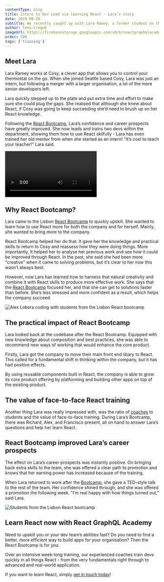 ```yaml
---
contentType: blog
title: Intern to Dev Lead via learning React - Lara’s story
date: 2019-08-28
subtitle: We recently caught up with Lara Ramey, a former student on the React Bootcamp, to find out how the training has changed her career and day-to-day. Here’s Lara’s story when she learned how to use React.
author: lena-tregub
imageUrl: https://firebasestorage.googleapis.com/v0/b/reactgraphqlacademy.appspot.com/o/images%2Fblog_lauras_story%2Fintern_to_dev_lead_image_1_opt-min.jpg?alt=media
order: 100
tags: ['training']
---
```


## Meet Lara

Lara Ramey works at Cosy, a clever app that allows you to control your thermostat on the go. When she joined Seattle based Cosy, Lara was just an intern, but following a merger with a larger organisation, a lot of the more senior developers left.

Lara quickly stepped up to the plate and put extra time and effort to make sure she could plug the gaps. She realised that although she knew about React, if Cosy was going to keep succeeding she’d need to brush up on her React knowledge.

Following the [React Bootcamp](https://reactgraphql.academy/react/training/bootcamp/), Lara’s confidence and career prospects have greatly improved. She now leads and trains two devs within the department, showing them how to use React skilfully - Lara has even trained her old mentor from when she started as an intern! "It’s cool to teach your teacher!" Lara said.

<video youtube-id="OaBC11CpguM"></video>

## Why React Bootcamp?

Lara came to the Lisbon [React Bootcamp](https://reactgraphql.academy/react/training/bootcamp/) to quickly upskill. She wanted to learn how to use React more for both the company and for herself. Mainly, she wanted to bring more to the company.

React Bootcamp helped her do that. It gave her the knowledge and practical skills to return to Cosy and reassess how they were doing things. More importantly, it helped her to analyse her previous work and see how it could be improved through React. In the past, she said she had been more "creative" when it came to solving problems, but it’s clear to her now this wasn’t always best.

However, now Lara has learned how to harness that natural creativity and combine it with React skills to produce more effective work. She says that the [React Bootcamp](https://reactgraphql.academy/react/training/bootcamp/) focused her, and that she can get to solutions faster than before. She’s less stressed and more confident as a result, which helps the company succeed.

![Alex Lobera coding with students from the Lisbon React bootcamp](https://firebasestorage.googleapis.com/v0/b/reactgraphqlacademy.appspot.com/o/images%2Fblog_lauras_story%2Fintern_to_dev_lead_image_1_opt-min.jpg?alt=media)

## The practical impact of React Bootcamp

Lara looked back at the codebase after the React Bootcamp. Equipped with new knowledge about composition and best practices, she was able to recommend new ways of working that would enhance the core product.

Firstly, Lara got the company to move their main front end libary to React. This called for a fundamental shift in thinking within the company, but it has had positive effects.

By using reusable components built in React, the company is able to grow its core product offering by platforming and building other apps on top of the existing product.

## The value of face-to-face React training

Another thing Lara was really impressed with, was the ratio of [coaches](https://reactgraphql.academy/about-us/) to students and the value of face-to-face training. During Lara’s Bootcamp, there was Richard, Alex, and Francisco present, all on hand to answer Lara’s questions and help her learn React.

## React Bootcamp improved Lara’s career prospects

The effect on Lara’s career prospects was instantly positive. On bringing back extra skills to the team, she was offered a clear path to promotion and knows that her earning power has increased because of the training.

When Lara returned to work after the [Bootcamp](https://reactgraphql.academy/react/training/bootcamp/), she gave a TED-style talk to the rest of the team. Her confidence shined through, and she was offered a promotion the following week. "I’m real happy with how things turned out," said Lara.

![Students from the Lisbon React bootcamp](https://firebasestorage.googleapis.com/v0/b/reactgraphqlacademy.appspot.com/o/images%2Fblog_lauras_story%2Fintern_to_dev_lead_image_2_opt-min.jpg?alt=media)

## Learn React now with React GraphQL Academy

Need to upskill you or your dev team’s abilities fast? Do you need to find a better, more efficient way to build apps for your organisation? Then the React Bootcamp is for you.

Over an intensive week-long training, our experienced coaches train devs quickly in all things React - from the very fundamentals right through to advanced and real-world application.

If you want to learn React, simply [get in touch today](#contact-us)!
